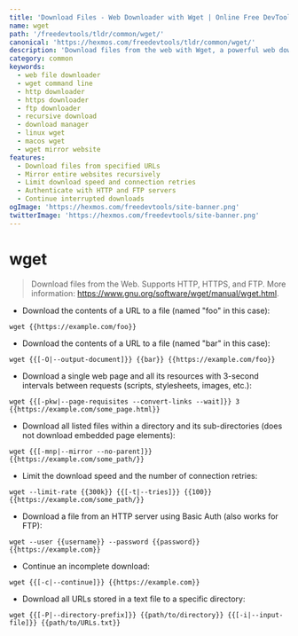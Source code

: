 ```yaml
---
title: 'Download Files - Web Downloader with Wget | Online Free DevTools by Hexmos'
name: wget
path: '/freedevtools/tldr/common/wget/'
canonical: 'https://hexmos.com/freedevtools/tldr/common/wget/'
description: 'Download files from the web with Wget, a powerful web downloader supporting HTTP, HTTPS, and FTP. Free online tool, no registration required.'
category: common
keywords:
  - web file downloader
  - wget command line
  - http downloader
  - https downloader
  - ftp downloader
  - recursive download
  - download manager
  - linux wget
  - macos wget
  - wget mirror website
features:
  - Download files from specified URLs
  - Mirror entire websites recursively
  - Limit download speed and connection retries
  - Authenticate with HTTP and FTP servers
  - Continue interrupted downloads
ogImage: 'https://hexmos.com/freedevtools/site-banner.png'
twitterImage: 'https://hexmos.com/freedevtools/site-banner.png'
---
```


# wget

> Download files from the Web.
> Supports HTTP, HTTPS, and FTP.
> More information: <https://www.gnu.org/software/wget/manual/wget.html>.

- Download the contents of a URL to a file (named "foo" in this case):

`wget {{https://example.com/foo}}`

- Download the contents of a URL to a file (named "bar" in this case):

`wget {{[-O|--output-document]}} {{bar}} {{https://example.com/foo}}`

- Download a single web page and all its resources with 3-second intervals between requests (scripts, stylesheets, images, etc.):

`wget {{[-pkw|--page-requisites --convert-links --wait]}} 3 {{https://example.com/some_page.html}}`

- Download all listed files within a directory and its sub-directories (does not download embedded page elements):

`wget {{[-mnp|--mirror --no-parent]}} {{https://example.com/some_path/}}`

- Limit the download speed and the number of connection retries:

`wget --limit-rate {{300k}} {{[-t|--tries]}} {{100}} {{https://example.com/some_path/}}`

- Download a file from an HTTP server using Basic Auth (also works for FTP):

`wget --user {{username}} --password {{password}} {{https://example.com}}`

- Continue an incomplete download:

`wget {{[-c|--continue]}} {{https://example.com}}`

- Download all URLs stored in a text file to a specific directory:

`wget {{[-P|--directory-prefix]}} {{path/to/directory}} {{[-i|--input-file]}} {{path/to/URLs.txt}}`
